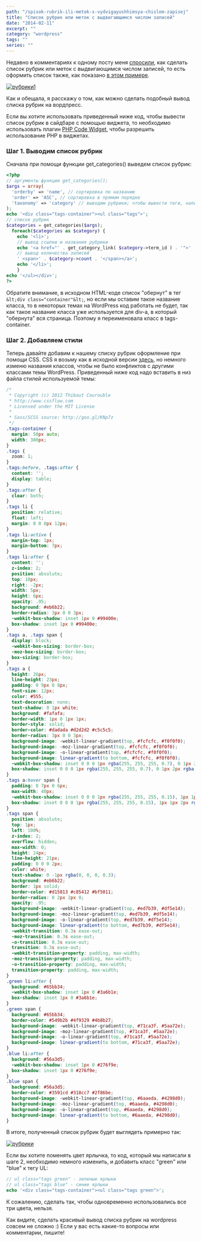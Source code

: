 ```yaml
---
path: "/spisok-rubrik-ili-metok-s-vydvigayushhimsya-chislom-zapisej"
title: "Список рубрик или меток с выдвигающимся числом записей"
date: "2014-02-11"
excerpt: ""
category: "wordpress"
tags: ""
series: ""
---
```


Недавно в комментариях к одному посту меня [спросили](http://oriolo.ru/wordpress/vyivod-spiska-rubrik-s-opisaniem/#comment-11020), как сделать список рубрик или меток с выдвигающимся числом записей, то есть оформить список также, как показано [в этом примере](http://codepen.io/Thibaut/pen/eCIkr).

[![рубрики1](images/rubriki1.jpg)](http://oriolo.ru/wp-content/uploads/2014/02/rubriki1.jpg)

Как и обещала, я расскажу о том, как можно сделать подобный вывод списка рубрик на вордпресс.

Если вы хотите использовать приведенный ниже код, чтобы вывести список рубрик в сайдбаре с помощью виджета, то необходимо использовать плагин [PHP Code Widget](http://wordpress.org/plugins/php-code-widget/), чтобы разрешить использование PHP в виджетах.

### Шаг 1. Выводим список рубрик

Сначала при помощи функции get\_categories() выведем список рубрик:

```php
<?php
// аргументы функции get_categories();
$args = array(
  'orderby' => 'name', // сортировка по названию
  'order' => 'ASC', // сортировка в прямом порядке 
  'taxonomy' => 'category' // выводим рубрики; чтобы вывести теги, напишите post_tag
);
echo '<div class="tags-container"><ul class="tags">';
// список рубрик
$categories = get_categories($args);
  foreach($categories as $category) { 
    echo '<li>';
    // вывод ссылки и названия рубрики
    echo '<a href="' . get_category_link( $category->term_id ) . '">' . $category->name.
    // вывод количества записей
    ' <span>' . $category->count . '</span></a>';
    echo '</li>';
    } 
echo '</ul></div>';
?>
```

Обратите внимание, в исходном HTML-коде список "обернут" в тег `&lt;div class="container"&lt;`, но если мы оставим такое название класса, то в некоторых темах на WordPress код работать не будет, так как такое название класса уже используется для div-а, в который "обернута" вся страница. Поэтому я переименовала класс в tags-container.

### Шаг 2. Добавляем стили

Теперь давайте добавим к нашему списку рубрик оформление при помощи CSS. CSS я возьму как в исходной версии [здесь](http://codepen.io/Thibaut/pen/eCIkr), но немного изменю названия классов, чтобы не было конфликтов с другими классами темы WordPress. Приведенный ниже код надо вставить в низ файла стилей используемой темы:

```css
/*
 * Copyright (c) 2012 Thibaut Courouble
 * http://www.cssflow.com
 * Licensed under the MIT License
 *
 * Sass/SCSS source: http://goo.gl/KNp7z
 */
.tags-container {
  margin: 50px auto;
  width: 380px;
}
.tags {
  zoom: 1;
}
.tags:before, .tags:after {
  content: '';
  display: table;
}
.tags:after {
  clear: both;
}
.tags li {
  position: relative;
  float: left;
  margin: 0 0 8px 12px;
}
.tags li:active {
  margin-top: 1px;
  margin-bottom: 7px;
}
.tags li:after {
  content: '';
  z-index: 2;
  position: absolute;
  top: 10px;
  right: -2px;
  width: 5px;
  height: 6px;
  opacity: .95;
  background: #eb6b22;
  border-radius: 3px 0 0 3px;
  -webkit-box-shadow: inset 1px 0 #99400e;
  box-shadow: inset 1px 0 #99400e;
}
.tags a, .tags span {
  display: block;
  -webkit-box-sizing: border-box;
  -moz-box-sizing: border-box;
  box-sizing: border-box;
}
.tags a {
  height: 26px;
  line-height: 23px;
  padding: 0 9px 0 8px;
  font-size: 12px;
  color: #555;
  text-decoration: none;
  text-shadow: 0 1px white;
  background: #fafafa;
  border-width: 1px 0 1px 1px;
  border-style: solid;
  border-color: #dadada #d2d2d2 #c5c5c5;
  border-radius: 3px 0 0 3px;
  background-image: -webkit-linear-gradient(top, #fcfcfc, #f0f0f0);
  background-image: -moz-linear-gradient(top, #fcfcfc, #f0f0f0);
  background-image: -o-linear-gradient(top, #fcfcfc, #f0f0f0);
  background-image: linear-gradient(to bottom, #fcfcfc, #f0f0f0);
  -webkit-box-shadow: inset 0 0 0 1px rgba(255, 255, 255, 0.7), 0 1px 2px rgba(0, 0, 0, 0.05);
  box-shadow: inset 0 0 0 1px rgba(255, 255, 255, 0.7), 0 1px 2px rgba(0, 0, 0, 0.05);
}
.tags a:hover span {
  padding: 0 7px 0 6px;
  max-width: 40px;
  -webkit-box-shadow: inset 0 0 0 1px rgba(255, 255, 255, 0.15), 1px 1px 2px rgba(0, 0, 0, 0.2);
  box-shadow: inset 0 0 0 1px rgba(255, 255, 255, 0.15), 1px 1px 2px rgba(0, 0, 0, 0.2);
}
.tags span {
  position: absolute;
  top: 1px;
  left: 100%;
  z-index: 2;
  overflow: hidden;
  max-width: 0;
  height: 24px;
  line-height: 21px;
  padding: 0 0 0 2px;
  color: white;
  text-shadow: 0 -1px rgba(0, 0, 0, 0.3);
  background: #eb6b22;
  border: 1px solid;
  border-color: #d15813 #c85412 #bf5011;
  border-radius: 0 2px 2px 0;
  opacity: .95;
  background-image: -webkit-linear-gradient(top, #ed7b39, #df5e14);
  background-image: -moz-linear-gradient(top, #ed7b39, #df5e14);
  background-image: -o-linear-gradient(top, #ed7b39, #df5e14);
  background-image: linear-gradient(to bottom, #ed7b39, #df5e14);
  -webkit-transition: 0.3s ease-out;
  -moz-transition: 0.3s ease-out;
  -o-transition: 0.3s ease-out;
  transition: 0.3s ease-out;
  -webkit-transition-property: padding, max-width;
  -moz-transition-property: padding, max-width;
  -o-transition-property: padding, max-width;
  transition-property: padding, max-width;
}
.green li:after {
  background: #65bb34;
  -webkit-box-shadow: inset 1px 0 #3a6b1e;
  box-shadow: inset 1px 0 #3a6b1e;
}
.green span {
  background: #65bb34;
  border-color: #549b2b #4f9329 #4b8b27;
  background-image: -webkit-linear-gradient(top, #71ca3f, #5aa72e);
  background-image: -moz-linear-gradient(top, #71ca3f, #5aa72e);
  background-image: -o-linear-gradient(top, #71ca3f, #5aa72e);
  background-image: linear-gradient(to bottom, #71ca3f, #5aa72e);
}
.blue li:after {
  background: #56a3d5;
  -webkit-box-shadow: inset 1px 0 #276f9e;
  box-shadow: inset 1px 0 #276f9e;
}
.blue span {
  background: #56a3d5;
  border-color: #3591cd #318cc7 #2f86be;
  background-image: -webkit-linear-gradient(top, #6aaeda, #4298d0);
  background-image: -moz-linear-gradient(top, #6aaeda, #4298d0);
  background-image: -o-linear-gradient(top, #6aaeda, #4298d0);
  background-image: linear-gradient(to bottom, #6aaeda, #4298d0);
}
```

В итоге, полученный список рубрик будет выглядеть примерно так:

[![рубрики](images/rubriki.jpg)](http://oriolo.ru/wp-content/uploads/2014/02/rubriki.jpg)

Если вы хотите поменять цвет ярлычка, то код, который мы написали в шаге 2, необходимо немного изменить, и добавить класс "green" или "blue" к тегу UL:

```php
// ul class="tags green" - зеленые ярлыки
// ul class="tags blue" - синие ярлыки
echo '<div class="tags-container"><ul class="tags green">';
```

К сожалению, сделать так, чтобы одновременно использовались все три цвета, нельзя.

Как видите, сделать красивый вывод списка рубрик на wordpress совсем не сложно :) Если у вас есть какие-то вопросы или комментарии, пишите!
